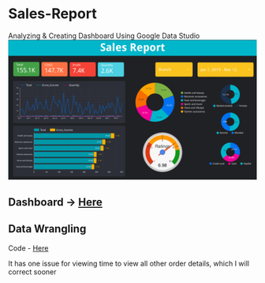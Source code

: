 # Sales-Report
Analyzing &amp; Creating Dashboard Using Google Data Studio
![Dasboard](https://github.com/officialAmanchauhan/Sales-Report/blob/main/datadashboard.png)
## Dashboard -> [Here](https://datastudio.google.com/s/qFdVnZd236o)

## Data Wrangling
Code - [Here](https://github.com/officialAmanchauhan/Sales-Report/blob/main/Sales_Report.ipynb)

It has one issue for viewing time to view all other order details, which I will correct sooner

